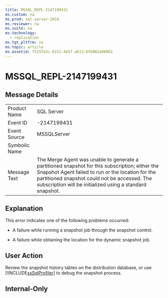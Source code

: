 ```yaml
---
title: MSSQL_REPL-2147199431
ms.custom: na
ms.prod: sql-server-2016
ms.reviewer: na
ms.suite: na
ms.technology: 
  - replication
ms.tgt_pltfrm: na
ms.topic: article
ms.assetid: f515fa3c-6221-4e57-ab13-6fb882a66002
---
```

# MSSQL_REPL-2147199431
    
## Message Details  
  
|||  
|-|-|  
|Product Name|SQL Server|  
|Event ID|-2147199431|  
|Event Source|MSSQLServer|  
|Symbolic Name||  
|Message Text|The Merge Agent was unable to generate a partitioned snapshot for this subscription; either the Snapshot Agent failed to run or the location for the partitioned snapshot could not be accessed. The subscription will be initialized using a standard snapshot.|  
  
## Explanation  
 This error indicates one of the following problems occurred:  
  
-   A failure while running a snapshot job through the snapshot control.  
  
-   A failure while obtaining the location for the dynamic snapshot job.  
  
## User Action  
 Review the snapshot history tables on the distribution database, or use [!INCLUDE[ssSqlProfiler](../../Topics/TopicNameContainA/includes/ssSqlProfiler_md.md)] to debug the snapshot process.  
  
## Internal-Only  
  